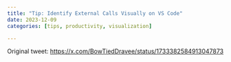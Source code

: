 ```yaml
---
title: "Tip: Identify External Calls Visually on VS Code"
date: 2023-12-09
categories: [tips, productivity, visualization]

---
```


Original tweet: https://x.com/BowTiedDravee/status/1733382584913047873

